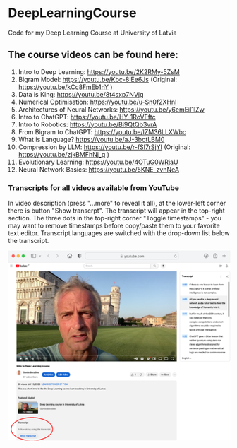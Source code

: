 # DeepLearningCourse
Code for my Deep Learning Course at University of Latvia

## The course videos can be found here:
1. Intro to Deep Learning: https://youtu.be/2K2RMy-5ZsM
2. Bigram Model: https://youtu.be/Kbc-8iEe6Js (Original: https://youtu.be/kCc8FmEb1nY ) 
3. Data is King: https://youtu.be/8t4sxp7NVjg
4. Numerical Optimisation: https://youtu.be/u-Sn0f2XHnI
5. Architectures of Neural Networks: https://youtu.be/y6emEiI1lZw
6. Intro to ChatGPT: https://youtu.be/HY-1RoVFftc
7. Intro to Robotics: https://youtu.be/Bi9QtQb3vrA
8. From Bigram to ChatGPT: https://youtu.be/lZM36LLXWbc
9. What is Language? https://youtu.be/aJ-3botLBM0
10. Compression by LLM: https://youtu.be/r-fSI7rSjYI (Original: https://youtu.be/zjkBMFhNj_g )
11. Evolutionary Learning: https://youtu.be/4OTuG0WRjaU
12. Neural Network Basics: https://youtu.be/5KNE_zvnNeA
<!-- 
13. Neural Learning (Backpropagation):
14. PyTorch:
15. PromptEngineering (using LLMs):
16. HuggingFace (using DNNs):
-->

### Transcripts for all videos available from YouTube
In video description (press "...more" to reveal it all), at the lower-left corner there is button "Show transcrpt". The transcript will appear in the top-right section. The three dots in the top-right corner "Toggle timestamps" - you may want to remove timestamps before copy/paste them to your favorite text editor. Transcript languages are switched with the drop-down list below the transcript.

<img src="transcript.png" width="600">

